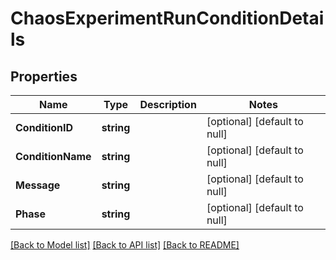 # ChaosExperimentRunConditionDetails

## Properties
Name | Type | Description | Notes
------------ | ------------- | ------------- | -------------
**ConditionID** | **string** |  | [optional] [default to null]
**ConditionName** | **string** |  | [optional] [default to null]
**Message** | **string** |  | [optional] [default to null]
**Phase** | **string** |  | [optional] [default to null]

[[Back to Model list]](../README.md#documentation-for-models) [[Back to API list]](../README.md#documentation-for-api-endpoints) [[Back to README]](../README.md)


